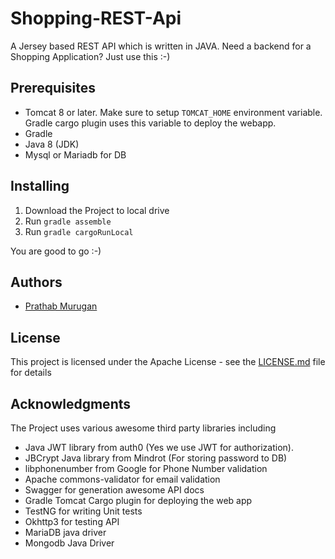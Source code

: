 # Shopping-REST-Api

A Jersey based REST API which is written in JAVA. Need a backend for a Shopping Application? Just use this :-) 

## Prerequisites

* Tomcat 8 or later. Make sure to setup `TOMCAT_HOME` environment variable. Gradle cargo plugin uses this variable to deploy the webapp.
* Gradle
* Java 8 (JDK)
* Mysql or Mariadb for DB

## Installing

1. Download the Project to local drive
2. Run `gradle assemble`
3. Run `gradle cargoRunLocal`

You are good to go :-)

## Authors

* [Prathab Murugan](https://github.com/jmprathab)


## License

This project is licensed under the Apache License - see the [LICENSE.md](LICENSE.md) file for details

## Acknowledgments

The Project uses various awesome third party libraries including
* Java JWT library from auth0 (Yes we use JWT for authorization).
* JBCrypt Java library from Mindrot (For storing password to DB)
* libphonenumber from Google for Phone Number validation
* Apache commons-validator for email validation
* Swagger for generation awesome API docs
* Gradle Tomcat Cargo plugin for deploying the web app
* TestNG for writing Unit tests
* Okhttp3 for testing API
* MariaDB java driver
* Mongodb Java Driver